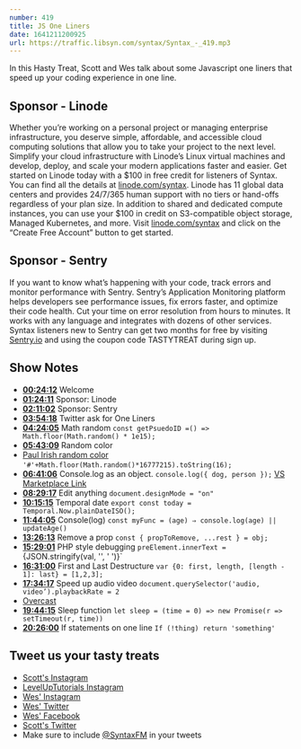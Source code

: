 ```yaml
---
number: 419
title: JS One Liners
date: 1641211200925
url: https://traffic.libsyn.com/syntax/Syntax_-_419.mp3
---
```


In this Hasty Treat, Scott and Wes talk about some Javascript one liners that speed up your coding experience in one line.

## Sponsor - Linode

Whether you’re working on a personal project or managing enterprise infrastructure, you deserve simple, affordable, and accessible cloud computing solutions that allow you to take your project to the next level. Simplify your cloud infrastructure with Linode’s Linux virtual machines and develop, deploy, and scale your modern applications faster and easier. Get started on Linode today with a $100 in free credit for listeners of Syntax. You can find all the details at [linode.com/syntax](https://linode.com/syntax). Linode has 11 global data centers and provides 24/7/365 human support with no tiers or hand-offs regardless of your plan size. In addition to shared and dedicated compute instances, you can use your $100 in credit on S3-compatible object storage, Managed Kubernetes, and more. Visit [linode.com/syntax](https://linode.com/syntax) and click on the “Create Free Account” button to get started.

## Sponsor - Sentry

If you want to know what’s happening with your code, track errors and monitor performance with Sentry. Sentry’s Application Monitoring platform helps developers see performance issues, fix errors faster, and optimize their code health. Cut your time on error resolution from hours to minutes. It works with any language and integrates with dozens of other services. Syntax listeners new to Sentry can get two months for  free by visiting [Sentry.io](https://sentry.io) and using the coupon code TASTYTREAT during sign up.

## Show Notes

* **[00:24:12](#t=00:24:12)** Welcome
* **[01:24:11](#t=01:24:11)** Sponsor: Linode
* **[02:11:02](#t=02:11:02)** Sponsor: Sentry
* **[03:54:18](#t=03:54:18)** Twitter ask for One Liners
* **[04:24:05](#t=04:24:05)** Math random
`const getPsuedoID =() => Math.floor(Math.random() * 1e15);`
* **[05:43:09](#t=05:43:09)** Random color
* [Paul Irish random color](https://www.paulirish.com/2009/random-hex-color-code-snippets/)
`'#'+Math.floor(Math.random()*16777215).toString(16);`
* **[06:41:06](#t=06:41:06)** Console.log as an object.
`console.log({ dog, person });`
[VS Marketplace Link](https://marketplace.visualstudio.com/items?itemName=WooodHead.vscode-wrap-console-log-simple)
* **[08:29:17](#t=08:29:17)** Edit anything
`document.designMode = "on"`
* **[10:15:15](#t=10:15:15)** Temporal date
`export const today = Temporal.Now.plainDateISO();`
* **[11:44:05](#t=11:44:05)** Console(log)
`const myFunc = (age) ⇒ console.log(age) || updateAge()`
* **[13:26:13](#t=13:26:13)** Remove a prop
`const { propToRemove, ...rest } = obj;`
* **[15:29:01](#t=15:29:01)** PHP style debugging
`preElement.innerText =`{JSON.stringify(val, '', ' ')}`
* **[16:31:00](#t=16:31:00)** First and Last Destructure
`var {0: first, length, [length - 1]: last} = [1,2,3];`
* **[17:34:17](#t=17:34:17)** Speed up audio video
`document.querySelector('audio, video’).playbackRate = 2`
* [Overcast](https://overcast.fm)
* **[19:44:15](#t=19:44:15)** Sleep function
`let sleep = (time = 0) => new Promise(r => setTimeout(r, time))`
* **[20:26:00](#t=20:26:00)** If statements on one line
`If (!thing) return 'something'`

## Tweet us your tasty treats

* [Scott's Instagram](https://www.instagram.com/stolinski/)
* [LevelUpTutorials Instagram](https://www.instagram.com/LevelUpTutorials/)
* [Wes' Instagram](https://www.instagram.com/wesbos/)
* [Wes' Twitter](https://twitter.com/wesbos)
* [Wes' Facebook](https://www.facebook.com/wesbos.developer)
* [Scott's Twitter](https://twitter.com/stolinski)
* Make sure to include [@SyntaxFM](https://twitter.com/SyntaxFM) in your tweets
